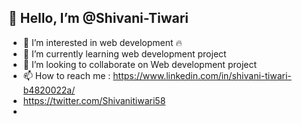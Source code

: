 ## 👋 Hello, I’m @Shivani-Tiwari
- 👀 I’m interested in web development :fire:
- 🌱 I’m currently learning web development project
- 💞️ I’m looking to collaborate on Web development project
- 📫 How to reach me : https://www.linkedin.com/in/shivani-tiwari-b4820022a/
- https://twitter.com/Shivanitiwari58
-                     
